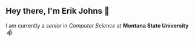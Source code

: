 ## Hey there, I'm Erik Johns 👋

I am currently a _senior_ in _Computer Science_ at **Montana State University <img src="https://github.com/erikjohns/erikjohns/blob/main/Montana-State-Bobcats-logo.png?raw=true" width="20" height="20" />**

<!--
**erikjohns/erikjohns** is a ✨ _special_ ✨ repository because its `README.md` (this file) appears on your GitHub profile.

Here are some ideas to get you started:

- 🔭 I’m currently working on ...
- 🌱 I’m currently learning ...
- 👯 I’m looking to collaborate on ...
- 🤔 I’m looking for help with ...
- 💬 Ask me about ...
- 📫 How to reach me: ...
- 😄 Pronouns: ...
- ⚡ Fun fact: ...
-->
